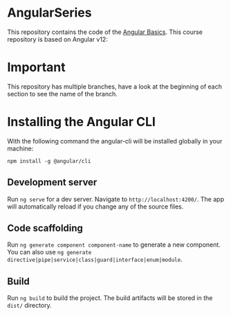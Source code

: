 # AngularSeries

This repository contains the code of the [Angular Basics](https://www.youtube.com).
This course repository is based on Angular v12:


# Important

This repository has multiple branches, have a look at the beginning of each section to see the name of the branch.


# Installing the Angular CLI

With the following command the angular-cli will be installed globally in your machine:

    npm install -g @angular/cli
    

## Development server

Run `ng serve` for a dev server. Navigate to `http://localhost:4200/`. The app will automatically reload if you change any of the source files.

## Code scaffolding

Run `ng generate component component-name` to generate a new component. You can also use `ng generate directive|pipe|service|class|guard|interface|enum|module`.

## Build

Run `ng build` to build the project. The build artifacts will be stored in the `dist/` directory.

 
